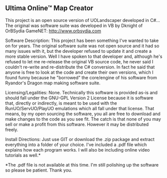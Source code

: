 Ultima Online™ Map Creator
--------------------------
This project is an open source version of UOLandscaper developed in C#...
The original was software suite was developed in VB by Dknight of OrBSydia GameNET: http://www.orbsydia.com

Software Description:
This project has been something I've wanted to take on for years. The original software suite was not open source and it had so many issues with it, but the developer refused to update it and create a more stable version. Well I have spoken to that developer and, although he's refused to let me re-release the original VB source code, he never said I couldn't re-write and re-distribute the C# conversion. In fact he said that anyone is free to look at the code and create their own versions, which I found funny because he "borrowed" the core/engine of his software from Ryandor's Dragon map making software suite.

Licensing/Legalities:
None. Technically this software is provided as-is and should fall under the GNU-GPL Version 2 License because it is software that, directly or indirectly, is meant to be used with the RunUO/ServUO/PlayUO emulations which all fall under that license.
That means, by my open sourcing the software, you all are free to download and make changes to the code as you see fit. The catch is that none of you may sell or make a profit from this software. However it may be distributed freely.

Install Directions:
Just use GIT or download the .zip package and extract everything into a folder of your choice. I've included a .pdf file which explains how each program works. I will also be including online video tutorials as well.*

*The .pdf file is not available at this time. I'm still polishing up the software so please be patient. Thank you.
